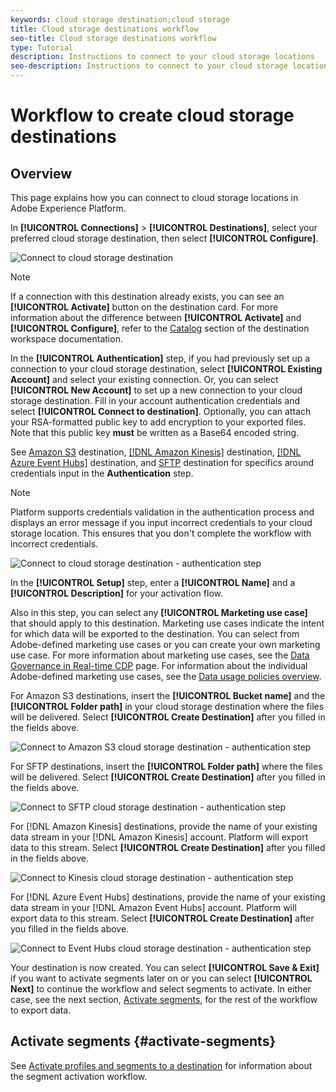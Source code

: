 ```yaml
---
keywords: cloud storage destination;cloud storage
title: Cloud storage destinations workflow
seo-title: Cloud storage destinations workflow
type: Tutorial
description: Instructions to connect to your cloud storage locations
seo-description: Instructions to connect to your cloud storage locations
---
```


# Workflow to create cloud storage destinations

## Overview

This page explains how you can connect to cloud storage locations in Adobe Experience Platform.

In **[!UICONTROL Connections]** > **[!UICONTROL Destinations]**, select your preferred cloud storage destination, then select **[!UICONTROL Configure]**.

![Connect to cloud storage destination](../../assets/catalog/cloud-storage/workflow/connect.png)

>[!NOTE]
>
>If a connection with this destination already exists, you can see an **[!UICONTROL Activate]** button on the destination card. For more information about the difference between **[!UICONTROL Activate]** and **[!UICONTROL Configure]**, refer to the [Catalog](../../ui/destinations-workspace.md#catalog) section of the destination workspace documentation.   

In the **[!UICONTROL Authentication]** step, if you had previously set up a connection to your cloud storage destination, select **[!UICONTROL Existing Account]** and select your existing connection. Or, you can select **[!UICONTROL New Account]** to set up a new connection to your cloud storage destination. Fill in your account authentication credentials and select **[!UICONTROL Connect to destination]**. Optionally, you can attach your RSA-formatted public key to add encryption to your exported files. Note that this public key **must** be written as a Base64 encoded string. 

See [Amazon S3](./amazon-s3.md) destination, [[!DNL Amazon Kinesis]](./amazon-kinesis.md) destination, [[!DNL Azure Event Hubs]](./azure-event-hubs.md) destination, and [SFTP](./sftp.md) destination for specifics around credentials input in the **Authentication** step.

>[!NOTE]
>
>Platform supports credentials validation in the authentication process and displays an error message if you input incorrect credentials to your cloud storage location. This ensures that you don't complete the workflow with incorrect credentials.

![Connect to cloud storage destination - authentication step](../../assets/catalog/cloud-storage/workflow/destination-account.png)

In the **[!UICONTROL Setup]** step, enter a **[!UICONTROL Name]** and a **[!UICONTROL Description]** for your activation flow.

Also in this step, you can select any **[!UICONTROL Marketing use case]** that should apply to this destination. Marketing use cases indicate the intent for which data will be exported to the destination. You can select from Adobe-defined marketing use cases or you can create your own marketing use case. For more information about marketing use cases, see the [Data Governance in Real-time CDP](../../../rtcdp/privacy/data-governance-overview.md#destinations) page. For information about the individual Adobe-defined marketing use cases, see the [Data usage policies overview](../../../data-governance/policies/overview.md#core-actions).

For Amazon S3 destinations, insert the **[!UICONTROL Bucket name]** and the **[!UICONTROL Folder path]** in your cloud storage destination where the files will be delivered. Select **[!UICONTROL Create Destination]** after you filled in the fields above.

![Connect to Amazon S3 cloud storage destination - authentication step](../../assets/catalog/cloud-storage/workflow/amazon-s3-setup.png)

For SFTP destinations, insert the **[!UICONTROL Folder path]** where the files will be delivered. Select **[!UICONTROL Create Destination]** after you filled in the fields above.

![Connect to SFTP cloud storage destination - authentication step](../../assets/catalog/cloud-storage/workflow/sftp-setup.png)

For [!DNL Amazon Kinesis] destinations, provide the name of your existing data stream in your [!DNL Amazon Kinesis] account. Platform will export data to this stream. Select **[!UICONTROL Create Destination]** after you filled in the fields above.

![Connect to Kinesis cloud storage destination - authentication step](../../assets/catalog/cloud-storage/workflow/kinesis-setup.png)

For [!DNL Azure Event Hubs] destinations, provide the name of your existing data stream in your [!DNL Amazon Event Hubs] account. Platform will export data to this stream. Select **[!UICONTROL Create Destination]** after you filled in the fields above.

![Connect to Event Hubs cloud storage destination - authentication step](../../assets/catalog/cloud-storage/workflow/event-hubs-setup.png)   

Your destination is now created. You can select **[!UICONTROL Save & Exit]** if you want to activate segments later on or you can select **[!UICONTROL Next]** to continue the workflow and select segments to activate. In either case, see the next section, [Activate segments](#activate-segments), for the rest of the workflow to export data.

## Activate segments {#activate-segments}

See [Activate profiles and segments to a destination](../../ui/activate-destinations.md) for information about the segment activation workflow.
